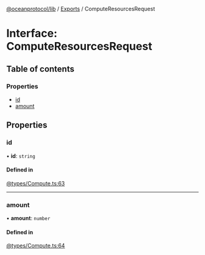 [@oceanprotocol/lib](../README.md) / [Exports](../modules.md) / ComputeResourcesRequest

# Interface: ComputeResourcesRequest

## Table of contents

### Properties

- [id](ComputeResourcesRequest.md#id)
- [amount](ComputeResourcesRequest.md#amount)

## Properties

### id

• **id**: `string`

#### Defined in

[@types/Compute.ts:63](https://github.com/oceanprotocol/ocean.js/blob/c99bc5c6/src/@types/Compute.ts#L63)

___

### amount

• **amount**: `number`

#### Defined in

[@types/Compute.ts:64](https://github.com/oceanprotocol/ocean.js/blob/c99bc5c6/src/@types/Compute.ts#L64)
